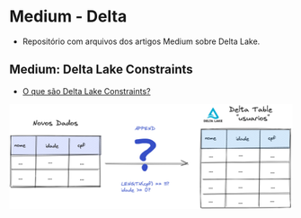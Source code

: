 # Medium - Delta

- Repositório com arquivos dos artigos Medium sobre Delta Lake.


## Medium: Delta Lake Constraints

- [O que são Delta Lake Constraints?](https://medium.com/@thiagoheron/delta-lake-constraints-8a2e7290551e)

![Medium: Delta Lake Constraints](docs/images/delta_constraints.png)
